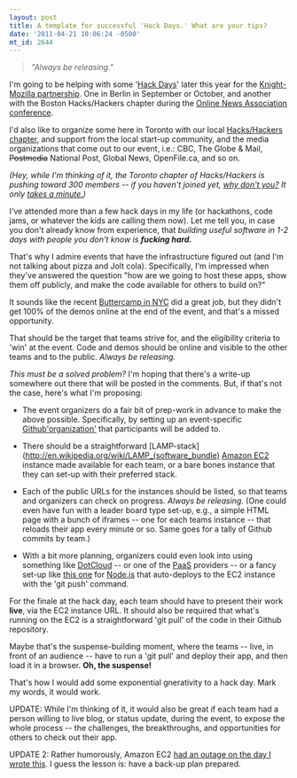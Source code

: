 ```yaml
---
layout: post
title: A template for successful 'Hack Days.' What are your tips?
date: '2011-04-21 10:06:24 -0500'
mt_id: 2644
---
```


> _"Always be releasing."_

I'm going to be helping with some '[Hack Days](http://en.wikipedia.org/wiki/Hack_Day)' later this year for the [Knight-Mozilla partnership](http://knightmozilla.org/). One in Berlin in September or October, and another with the Boston Hacks/Hackers chapter during the [Online News Association conference](http://ona11.journalists.org/).

I'd also like to organize some here in Toronto with our local [Hacks/Hackers chapter](http://meetupto.hackshackers.com), and support from the local start-up community, and the media organizations that come out to our event, i.e.: CBC, The Globe & Mail, <strike>Postmedia</strike> National Post, Global News, OpenFile.ca, and so on.

_(Hey, while I'm thinking of it, the Toronto chapter of Hacks/Hackers is pushing toward 300 members -- if you haven't joined yet, [why don't you?](http://meetupto.hackshackers.com/) It only [takes a minute.](http://meetupto.hackshackers.com/))_

I've attended more than a few hack days in my life (or hackathons, code jams, or whatever the kids are calling them now). Let me tell you, in case you don't already know from experience, that _building useful software in 1-2 days with people you don't know is **fucking hard.**_

That's why I admire events that have the infrastructure figured out (and I'm not talking about pizza and Jolt cola). Specifically, I'm impressed when they've answered the question "how are we going to host these apps, show them off publicly, and make the code available for others to build on?"

It sounds like the recent [Buttercamp in NYC](http://annasob.wordpress.com/2011/03/28/buttercamp-new-york/) did a great job, but they didn't get 100% of the demos online at the end of the event, and that's a missed opportunity.

That should be the target that teams strive for, and the eligibility criteria to 'win' at the event. Code and demos should be online and visible to the other teams and to the public. _Always be releasing._

_This must be a solved problem?_ I'm hoping that there's a write-up somewhere out there that will be posted in the comments. But, if that's not the case, here's what I'm proposing:

* The event organizers do a fair bit of prep-work in advance to make the above possible. Specifically, by setting up an event-specific [Github'organization'](https://github.com/blog/674-introducing-organizations) that participants will be added to.

* There should be a straightforward [LAMP-stack](http://en.wikipedia.org/wiki/LAMP_(software_bundle) [Amazon EC2](http://aws.amazon.com/ec2/) instance made available for each team, or a bare bones instance that they can set-up with their preferred stack.

* Each of the public URLs for the instances should be listed, so that teams and organizers can check on progress. _Always be releasing._  (One could even have fun with a leader board type set-up, e.g., a simple HTML page with a bunch of iframes -- one for each teams instance -- that reloads their app every minute or so. Same goes for a tally of Github commits by team.)

* With a bit more planning, organizers could even look into using something like [DotCloud](http://www.dotcloud.com/) -- or one of the [PaaS](http://en.wikipedia.org/wiki/Platform_as_a_service) providers -- or a fancy set-up like [this one](http://annasob.wordpress.com/2011/03/28/buttercamp-new-york/) for [Node.js](http://nodejs.org/) that auto-deploys to the EC2 instance with the 'git push' command.

For the finale at the hack day, each team should have to present their work **live**, via the EC2 instance URL. It should also be required that what's running on the EC2 is a straightforward 'git pull' of the code in their Github repository.

Maybe that's the suspense-building moment, where the teams -- live, in front of an audience -- have to run a 'git pull' and deploy their app, and then load it in a browser. **Oh, the suspense!**

That's how I would add some exponential gnerativity to a hack day. Mark my words, it would work.

UPDATE: While I'm thinking of it, it would also be great if each team had a person willing to live blog, or status update, during the event, to expose the whole process -- the challenges, the breakthroughs, and opportunities for others to check out their app.

UPDATE 2: Rather humorously, Amazon EC2 [had an outage on the day I wrote this](http://gigaom.com/cloud/more-than-100-sites-went-down-with-ec2-including-your-paas-provider/). I guess the lesson is: have a back-up plan prepared.
